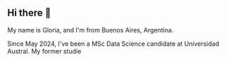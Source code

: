 ## Hi there 👋

My name is Gloria, and I'm from Buenos Aires, Argentina. 

Since May 2024, I've been a MSc Data Science candidate at Universidad Austral. My former studie








